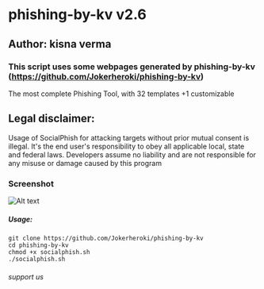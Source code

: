 # phishing-by-kv  v2.6
## Author: kisna verma 
### This script uses some webpages generated by phishing-by-kv (https://github.com/Jokerheroki/phishing-by-kv)

The most complete Phishing Tool, with 32 templates +1 customizable

## Legal disclaimer:
Usage of SocialPhish for attacking targets without prior mutual consent is illegal. It's the end user's responsibility to obey all applicable local, state and federal laws. Developers assume no liability and are not responsible for any misuse or damage caused by this program 

### Screenshot
![Alt text](https://image.ibb.co/nhdEwK/phish.png "SocialPhish")


##### Usage:
```
git clone https://github.com/Jokerheroki/phishing-by-kv
cd phishing-by-kv
chmod +x socialphish.sh
./socialphish.sh
```

###### support us


   


